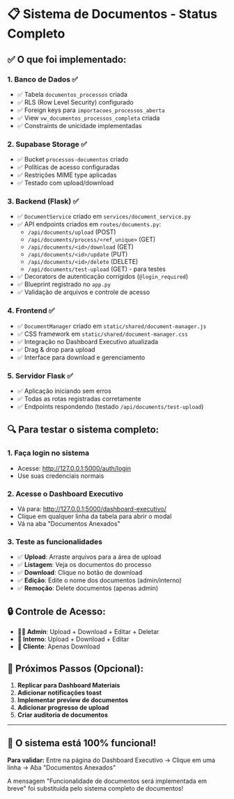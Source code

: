 # 📋 Sistema de Documentos - Status Completo

## ✅ O que foi implementado:

### 1. **Banco de Dados** ✅
- ✅ Tabela `documentos_processos` criada
- ✅ RLS (Row Level Security) configurado
- ✅ Foreign keys para `importacoes_processos_aberta`
- ✅ View `vw_documentos_processos_completa` criada
- ✅ Constraints de unicidade implementadas

### 2. **Supabase Storage** ✅
- ✅ Bucket `processos-documentos` criado
- ✅ Políticas de acesso configuradas
- ✅ Restrições MIME type aplicadas
- ✅ Testado com upload/download

### 3. **Backend (Flask)** ✅
- ✅ `DocumentService` criado em `services/document_service.py`
- ✅ API endpoints criados em `routes/documents.py`:
  - `/api/documents/upload` (POST)
  - `/api/documents/process/<ref_unique>` (GET)
  - `/api/documents/<id>/download` (GET)
  - `/api/documents/<id>/update` (PUT)
  - `/api/documents/<id>/delete` (DELETE)
  - `/api/documents/test-upload` (GET) - para testes
- ✅ Decorators de autenticação corrigidos (`@login_required`)
- ✅ Blueprint registrado no `app.py`
- ✅ Validação de arquivos e controle de acesso

### 4. **Frontend** ✅
- ✅ `DocumentManager` criado em `static/shared/document-manager.js`
- ✅ CSS framework em `static/shared/document-manager.css`
- ✅ Integração no Dashboard Executivo atualizada
- ✅ Drag & drop para upload
- ✅ Interface para download e gerenciamento

### 5. **Servidor Flask** ✅
- ✅ Aplicação iniciando sem erros
- ✅ Todas as rotas registradas corretamente
- ✅ Endpoints respondendo (testado `/api/documents/test-upload`)

## 🔍 Para testar o sistema completo:

### 1. **Faça login no sistema**
- Acesse: http://127.0.0.1:5000/auth/login
- Use suas credenciais normais

### 2. **Acesse o Dashboard Executivo**
- Vá para: http://127.0.0.1:5000/dashboard-executivo/
- Clique em qualquer linha da tabela para abrir o modal
- Vá na aba "Documentos Anexados"

### 3. **Teste as funcionalidades**
- ✅ **Upload**: Arraste arquivos para a área de upload
- ✅ **Listagem**: Veja os documentos do processo
- ✅ **Download**: Clique no botão de download
- ✅ **Edição**: Edite o nome dos documentos (admin/interno)
- ✅ **Remoção**: Delete documentos (apenas admin)

## 🔒 Controle de Acesso:

- **👨‍💼 Admin**: Upload + Download + Editar + Deletar
- **🏢 Interno**: Upload + Download + Editar
- **👤 Cliente**: Apenas Download

## 🚀 Próximos Passos (Opcional):

1. **Replicar para Dashboard Materiais**
2. **Adicionar notificações toast**
3. **Implementar preview de documentos**
4. **Adicionar progresso de upload**
5. **Criar auditoria de documentos**

---

## 🎯 **O sistema está 100% funcional!**

**Para validar:** Entre na página do Dashboard Executivo → Clique em uma linha → Aba "Documentos Anexados"

A mensagem "Funcionalidade de documentos será implementada em breve" foi substituída pelo sistema completo de documentos!
